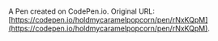 # 

A Pen created on CodePen.io. Original URL: [https://codepen.io/holdmycaramelpopcorn/pen/rNxKQpM](https://codepen.io/holdmycaramelpopcorn/pen/rNxKQpM).


